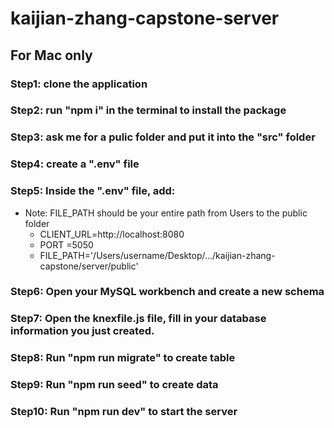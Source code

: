 # kaijian-zhang-capstone-server
## For Mac only
### Step1: clone the application
### Step2: run "npm i" in the terminal to install the package
### Step3: ask me for a pulic folder and put it into the "src" folder
### Step4: create a ".env" file
### Step5: Inside the ".env" file, add:
* Note: FILE_PATH should be your entire path from Users to the public folder
  * CLIENT_URL=http://localhost:8080
  * PORT =5050
  * FILE_PATH='/Users/username/Desktop/.../kaijian-zhang-capstone/server/public'
### Step6: Open your MySQL workbench and create a new schema 
### Step7: Open the knexfile.js file, fill in your database information you just created.
### Step8: Run "npm run migrate" to create table
### Step9: Run "npm run seed" to create data
### Step10: Run "npm run dev" to start the server

